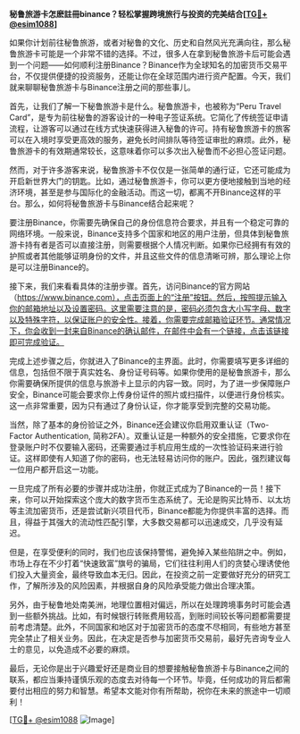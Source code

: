 **秘鲁旅游卡怎麽註冊binance？轻松掌握跨境旅行与投资的完美结合[[TG💪+ @esim1088](https://t.me/s/esim1088)]**

如果你计划前往秘鲁旅游，或者对秘鲁的文化、历史和自然风光充满向往，那么秘鲁旅游卡可能是一个非常不错的选择。不过，很多人在拿到秘鲁旅游卡后可能会遇到一个问题——如何顺利注册Binance？Binance作为全球知名的加密货币交易平台，不仅提供便捷的投资服务，还能让你在全球范围内进行资产配置。今天，我们就来聊聊秘鲁旅游卡与Binance注册之间的那些事儿。

首先，让我们了解一下秘鲁旅游卡是什么。秘鲁旅游卡，也被称为“Peru Travel Card”，是专为前往秘鲁的游客设计的一种电子签证系统。它简化了传统签证申请流程，让游客可以通过在线方式快速获得进入秘鲁的许可。持有秘鲁旅游卡的旅客可以在入境时享受更高效的服务，避免长时间排队等待签证审批的麻烦。此外，秘鲁旅游卡的有效期通常较长，这意味着你可以多次出入秘鲁而不必担心签证问题。

然而，对于许多游客来说，秘鲁旅游卡不仅仅是一张简单的通行证，它还可能成为开启新世界大门的钥匙。比如，通过秘鲁旅游卡，你可以更方便地接触到当地的经济环境，甚至是参与国际化的金融活动。而这一切，都离不开Binance这样的平台。那么，如何将秘鲁旅游卡与Binance结合起来呢？

要注册Binance，你需要先确保自己的身份信息符合要求，并且有一个稳定可靠的网络环境。一般来说，Binance支持多个国家和地区的用户注册，但具体到秘鲁旅游卡持有者是否可以直接注册，则需要根据个人情况判断。如果你已经拥有有效的护照或者其他能够证明身份的文件，并且这些文件的信息清晰可辨，那么理论上你是可以注册Binance的。

接下来，我们来看看具体的注册步骤。首先，访问Binance的官方网站（https://www.binance.com），点击页面上的“注册”按钮。然后，按照提示输入你的邮箱地址以及设置密码。这里需要注意的是，密码必须包含大小写字母、数字以及特殊字符，以保证账户的安全性。接着，你需要完成邮箱验证环节。通常情况下，你会收到一封来自Binance的确认邮件，在邮件中会有一个链接，点击该链接即可完成验证。

完成上述步骤之后，你就进入了Binance的主界面。此时，你需要填写更多详细的信息，包括但不限于真实姓名、身份证号码等。如果你使用的是秘鲁旅游卡，那么你需要确保所提供的信息与旅游卡上显示的内容一致。同时，为了进一步保障账户安全，Binance可能会要求你上传身份证件的照片或扫描件，以便进行身份核实。这一点非常重要，因为只有通过了身份认证，你才能享受到完整的交易功能。

当然，除了基本的身份验证之外，Binance还会建议你启用双重认证（Two-Factor Authentication, 简称2FA）。双重认证是一种额外的安全措施，它要求你在登录账户时不仅要输入密码，还需要通过手机应用生成的一次性验证码来进行验证。这样即使有人知道了你的密码，也无法轻易访问你的账户。因此，强烈建议每一位用户都开启这一功能。

一旦完成了所有必要的步骤并成功注册，你就正式成为了Binance的一员！接下来，你可以开始探索这个庞大的数字货币生态系统了。无论是购买比特币、以太坊等主流加密货币，还是尝试新兴项目代币，Binance都能为你提供丰富的选择。而且，得益于其强大的流动性匹配引擎，大多数交易都可以迅速成交，几乎没有延迟。

但是，在享受便利的同时，我们也应该保持警惕，避免掉入某些陷阱之中。例如，市场上存在不少打着“快速致富”旗号的骗局，它们往往利用人们的贪婪心理诱使他们投入大量资金，最终导致血本无归。因此，在投资之前一定要做好充分的研究工作，了解所涉及的风险因素，并根据自身的风险承受能力做出合理决策。

另外，由于秘鲁地处南美洲，地理位置相对偏远，所以在处理跨境事务时可能会遇到一些额外挑战。比如，有时候银行转账费用较高，到账时间较长等问题都需要提前考虑清楚。此外，不同国家和地区对于加密货币的态度不尽相同，有些地方甚至完全禁止了相关业务。因此，在决定是否参与加密货币交易前，最好先咨询专业人士的意见，以免造成不必要的麻烦。

最后，无论你是出于兴趣爱好还是商业目的想要接触秘鲁旅游卡与Binance之间的联系，都应当秉持谨慎乐观的态度去对待每一个环节。毕竟，任何成功的背后都需要付出相应的努力和智慧。希望本文能对你有所帮助，祝你在未来的旅途中一切顺利！

[[TG💪+ @esim1088](https://t.me/s/esim1088) ![Image](https://i.postimg.cc/4NQfJmqS/Snipaste-2025-05-13-00-14-12.png)]